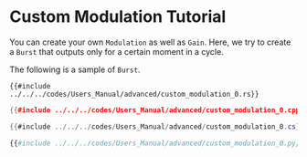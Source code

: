 # Custom Modulation Tutorial

You can create your own `Modulation` as well as `Gain`.
Here, we try to create a `Burst` that outputs only for a certain moment in a cycle.

The following is a sample of `Burst`.

```rust,edition2024
{{#include ../../../codes/Users_Manual/advanced/custom_modulation_0.rs}}
```

```cpp
{{#include ../../../codes/Users_Manual/advanced/custom_modulation_0.cpp}}
```

```cs
{{#include ../../../codes/Users_Manual/advanced/custom_modulation_0.cs}}
```

```python
{{#include ../../../codes/Users_Manual/advanced/custom_modulation_0.py}}
```
